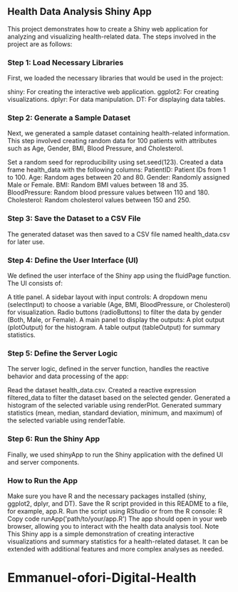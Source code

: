
## Health Data Analysis Shiny App
This project demonstrates how to create a Shiny web application for analyzing and visualizing health-related data. The steps involved in the project are as follows:

### Step 1: Load Necessary Libraries
First, we loaded the necessary libraries that would be used in the project:

shiny: For creating the interactive web application.
ggplot2: For creating visualizations.
dplyr: For data manipulation.
DT: For displaying data tables.
### Step 2: Generate a Sample Dataset
Next, we generated a sample dataset containing health-related information. This step involved creating random data for 100 patients with attributes such as Age, Gender, BMI, Blood Pressure, and Cholesterol.

Set a random seed for reproducibility using set.seed(123).
Created a data frame health_data with the following columns:
PatientID: Patient IDs from 1 to 100.
Age: Random ages between 20 and 80.
Gender: Randomly assigned Male or Female.
BMI: Random BMI values between 18 and 35.
BloodPressure: Random blood pressure values between 110 and 180.
Cholesterol: Random cholesterol values between 150 and 250.
### Step 3: Save the Dataset to a CSV File
The generated dataset was then saved to a CSV file named health_data.csv for later use.

### Step 4: Define the User Interface (UI)
We defined the user interface of the Shiny app using the fluidPage function. The UI consists of:

A title panel.
A sidebar layout with input controls:
A dropdown menu (selectInput) to choose a variable (Age, BMI, BloodPressure, or Cholesterol) for visualization.
Radio buttons (radioButtons) to filter the data by gender (Both, Male, or Female).
A main panel to display the outputs:
A plot output (plotOutput) for the histogram.
A table output (tableOutput) for summary statistics.
### Step 5: Define the Server Logic
The server logic, defined in the server function, handles the reactive behavior and data processing of the app:

Read the dataset health_data.csv.
Created a reactive expression filtered_data to filter the dataset based on the selected gender.
Generated a histogram of the selected variable using renderPlot.
Generated summary statistics (mean, median, standard deviation, minimum, and maximum) of the selected variable using renderTable.
### Step 6: Run the Shiny App
Finally, we used shinyApp to run the Shiny application with the defined UI and server components.

### How to Run the App
Make sure you have R and the necessary packages installed (shiny, ggplot2, dplyr, and DT).
Save the R script provided in this README to a file, for example, app.R.
Run the script using RStudio or from the R console:
R
Copy code
runApp('path/to/your/app.R')
The app should open in your web browser, allowing you to interact with the health data analysis tool.
Note
This Shiny app is a simple demonstration of creating interactive visualizations and summary statistics for a health-related dataset. It can be extended with additional features and more complex analyses as needed.

# Emmanuel-ofori-Digital-Health
